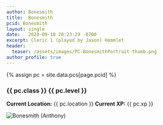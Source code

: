 ```yaml
---
author: Bonesmith
title:  Bonesmith
pcid: Bonesmith
layout: single
date:   2020-09-10 20:23:29 -0700
excerpt: Cleric 1 (played by Jason) Hommlet
header:
  teaser: /assets/images/PC-BonesmithPortrait-thumb.png
author_profile: true
---
```


{% assign pc = site.data.pcs[page.pcid] %}

### {{ pc.class }} {{ pc.level }}
**Current Location:** {{ pc.location }}
**Current XP:** {{ pc.xp }}

![Bonesmith (_Anthony_)](/assets/images/PC-Bonesmith.2020.09.03.jpg)

